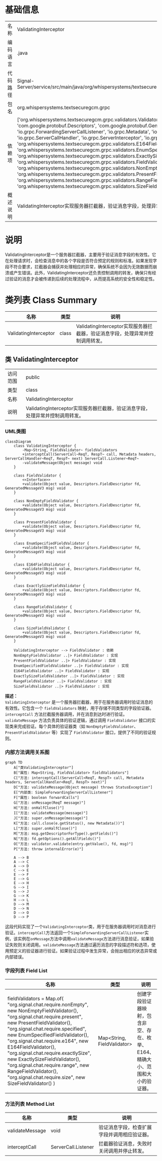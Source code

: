 # 基础信息

|      |      |
|------|------|
| 名称 | ValidatingInterceptor |
| 编码语言 | .java |
| 代码路径 | Signal-Server/service/src/main/java/org/whispersystems/textsecuregcm/grpc/ValidatingInterceptor.java |
| 包名 | org.whispersystems.textsecuregcm.grpc |
| 依赖项 | ['org.whispersystems.textsecuregcm.grpc.validators.ValidatorUtils.internalError', 'com.google.protobuf.Descriptors', 'com.google.protobuf.GeneratedMessageV3', 'io.grpc.ForwardingServerCallListener', 'io.grpc.Metadata', 'io.grpc.ServerCall', 'io.grpc.ServerCallHandler', 'io.grpc.ServerInterceptor', 'io.grpc.StatusException', 'java.util.Map', 'org.whispersystems.textsecuregcm.grpc.validators.E164FieldValidator', 'org.whispersystems.textsecuregcm.grpc.validators.EnumSpecifiedFieldValidator', 'org.whispersystems.textsecuregcm.grpc.validators.ExactlySizeFieldValidator', 'org.whispersystems.textsecuregcm.grpc.validators.FieldValidator', 'org.whispersystems.textsecuregcm.grpc.validators.NonEmptyFieldValidator', 'org.whispersystems.textsecuregcm.grpc.validators.PresentFieldValidator', 'org.whispersystems.textsecuregcm.grpc.validators.RangeFieldValidator', 'org.whispersystems.textsecuregcm.grpc.validators.SizeFieldValidator'] |
| 概述说明 | ValidatingInterceptor实现服务器拦截器，验证消息字段，处理异常并控制调用转发。 |

# 说明

ValidatingInterceptor是一个服务器拦截器，主要用于验证消息字段的有效性。它在处理请求时，会检查消息中的各个字段是否符合预定的规则和标准。如果发现字段不符合要求，拦截器会捕获并处理相应的异常，确保系统不会因为无效数据而崩溃或产生错误。此外，ValidatingInterceptor还负责控制调用的转发，确保只有经过验证的消息才会被传递到后续的处理流程中，从而提高系统的安全性和稳定性。

# 类列表 Class Summary

| 名称   | 类型  | 说明 |
|-------|------|-------------|
| ValidatingInterceptor | class | ValidatingInterceptor实现服务器拦截器，验证消息字段，处理异常并控制调用转发。 |



## 类 ValidatingInterceptor

|      |      |
|------|------|
| 访问范围 | public |
| 类型 | class |
| 名称 | ValidatingInterceptor |
| 说明 | ValidatingInterceptor实现服务器拦截器，验证消息字段，处理异常并控制调用转发。 |


### UML类图

```mermaid
classDiagram
    class ValidatingInterceptor {
        -Map~String, FieldValidator~ fieldValidators
        +interceptCall(ServerCall~ReqT, RespT~ call, Metadata headers, ServerCallHandler~ReqT, RespT~ next) ServerCall.Listener~ReqT~
        -validateMessage(Object message) void
    }

    class FieldValidator {
        <<Interface>>
        +validate(Object value, Descriptors.FieldDescriptor fd, GeneratedMessageV3 msg) void
    }

    class NonEmptyFieldValidator {
        +validate(Object value, Descriptors.FieldDescriptor fd, GeneratedMessageV3 msg) void
    }

    class PresentFieldValidator {
        +validate(Object value, Descriptors.FieldDescriptor fd, GeneratedMessageV3 msg) void
    }

    class EnumSpecifiedFieldValidator {
        +validate(Object value, Descriptors.FieldDescriptor fd, GeneratedMessageV3 msg) void
    }

    class E164FieldValidator {
        +validate(Object value, Descriptors.FieldDescriptor fd, GeneratedMessageV3 msg) void
    }

    class ExactlySizeFieldValidator {
        +validate(Object value, Descriptors.FieldDescriptor fd, GeneratedMessageV3 msg) void
    }

    class RangeFieldValidator {
        +validate(Object value, Descriptors.FieldDescriptor fd, GeneratedMessageV3 msg) void
    }

    class SizeFieldValidator {
        +validate(Object value, Descriptors.FieldDescriptor fd, GeneratedMessageV3 msg) void
    }

    ValidatingInterceptor --> FieldValidator : 依赖
    NonEmptyFieldValidator ..|> FieldValidator : 实现
    PresentFieldValidator ..|> FieldValidator : 实现
    EnumSpecifiedFieldValidator ..|> FieldValidator : 实现
    E164FieldValidator ..|> FieldValidator : 实现
    ExactlySizeFieldValidator ..|> FieldValidator : 实现
    RangeFieldValidator ..|> FieldValidator : 实现
    SizeFieldValidator ..|> FieldValidator : 实现
```

**描述：**  
`ValidatingInterceptor` 是一个服务器拦截器，用于在服务器调用时验证消息的有效性。它包含一个 `fieldValidators` 映射，用于存储不同类型的字段验证器。`interceptCall` 方法拦截服务器调用，并在消息到达时进行验证。`validateMessage` 方法负责具体的验证逻辑，通过调用 `FieldValidator` 接口的实现类来完成验证。每个具体的验证器类（如 `NonEmptyFieldValidator`、`PresentFieldValidator` 等）实现了 `FieldValidator` 接口，提供了不同的验证规则。


### 内部方法调用关系图

```mermaid
graph TD
    A["类ValidatingInterceptor"]
    B["属性: Map<String, FieldValidator> fieldValidators"]
    C["方法: interceptCall(ServerCall<ReqT, RespT> call, Metadata headers, ServerCallHandler<ReqT, RespT> next)"]
    D["方法: validateMessage(Object message) throws StatusException"]
    E["内部类: SimpleForwardingServerCallListener"]
    F["属性: boolean forwardCalls"]
    G["方法: onMessage(ReqT message)"]
    H["方法: onHalfClose()"]
    I["方法: validateMessage(message)"]
    J["方法: super.onMessage(message)"]
    K["方法: call.close(e.getStatus(), new Metadata())"]
    L["方法: super.onHalfClose()"]
    M["方法: msg.getDescriptorForType().getFields()"]
    N["方法: fd.getOptions().getAllFields()"]
    O["方法: validator.validate(entry.getValue(), fd, msg)"]
    P["方法: throw internalError(e)"]

    A --> B
    A --> C
    A --> D
    C --> E
    E --> F
    E --> G
    E --> H
    G --> I
    G --> J
    G --> K
    H --> L
    D --> M
    D --> N
    D --> O
    D --> P
```

这段代码实现了一个`ValidatingInterceptor`类，用于在服务器调用时对消息进行验证。`interceptCall`方法返回一个`SimpleForwardingServerCallListener`实例，该实例在`onMessage`方法中调用`validateMessage`方法进行消息验证，如果验证失败则关闭调用。`validateMessage`方法通过遍历消息的字段描述符和选项，使用预定义的验证器进行验证。如果验证过程中发生异常，会抛出相应的状态异常或内部错误。

### 字段列表 Field List

| 名称  | 类型  | 说明 |
|-------|-------|------|
| fieldValidators = Map.of(      "org.signal.chat.require.nonEmpty", new NonEmptyFieldValidator(),      "org.signal.chat.require.present", new PresentFieldValidator(),      "org.signal.chat.require.specified", new EnumSpecifiedFieldValidator(),      "org.signal.chat.require.e164", new E164FieldValidator(),      "org.signal.chat.require.exactlySize", new ExactlySizeFieldValidator(),      "org.signal.chat.require.range", new RangeFieldValidator(),      "org.signal.chat.require.size", new SizeFieldValidator()  ) | Map<String, FieldValidator> | 创建字段验证器映射，包含非空、存在、枚举、E164、精确大小、范围和大小的验证器。 |

### 方法列表 Method List

| 名称  | 类型  | 说明 |
|-------|-------|------|
| validateMessage | void | 验证消息字段，检查扩展字段并调用相应验证器。 |
| interceptCall | ServerCall.Listener<ReqT> | 拦截器验证消息，失败时关闭调用并停止转发。 |




